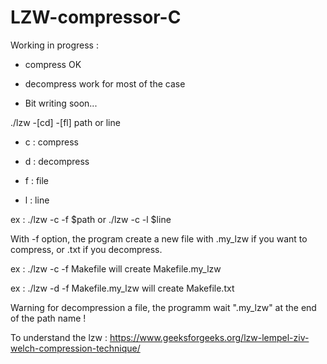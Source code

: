 # LZW-compressor-C


Working in progress : 

- compress OK

- decompress work for most of the case

- Bit writing soon...

./lzw -[cd] -[fl] path or line 

- c : compress

- d : decompress

- f : file

- l : line

ex : ./lzw -c -f $path or ./lzw -c -l $line

With -f option, the program create a new file with .my_lzw if you want to compress, or .txt if you decompress.

ex : ./lzw -c -f Makefile will create Makefile.my_lzw

ex : ./lzw -d -f Makefile.my_lzw will create Makefile.txt


Warning for decompression a file, the programm wait ".my_lzw" at the end of the path name ! 


To understand the lzw : https://www.geeksforgeeks.org/lzw-lempel-ziv-welch-compression-technique/


